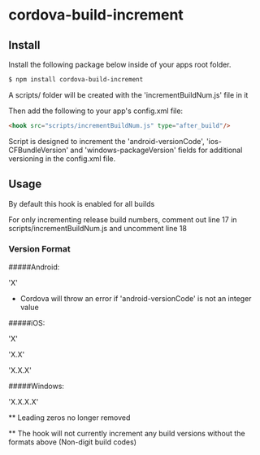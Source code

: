 # cordova-build-increment

## Install
Install the following package below inside of your apps root folder.
```bash
$ npm install cordova-build-increment
```
A scripts/ folder will be created with the 'incrementBuildNum.js' file in it

Then add the following to your app's config.xml file:
```html
<hook src="scripts/incrementBuildNum.js" type="after_build"/>
```

Script is designed to increment the 'android-versionCode', 'ios-CFBundleVersion' and 'windows-packageVersion' fields for additional versioning in the config.xml file.

## Usage

By default this hook is enabled for all builds

For only incrementing release build numbers, comment out line 17 in scripts/incrementBuildNum.js and uncomment line 18

### Version Format

#####Android:

'X'

 - Cordova will throw an error if 'android-versionCode' is not an integer value

#####iOS:

'X' 

'X.X' 

'X.X.X'

#####Windows:

'X.X.X.X'


** Leading zeros no longer removed

** The hook will not currently increment any build versions without the formats above (Non-digit build codes)

